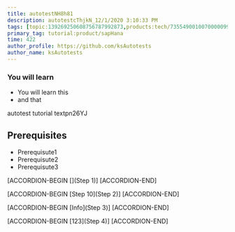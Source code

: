 ```yaml
---
title: autotestNH8h81
description: autotestcThjkN_12/1/2020 3:10:33 PM
tags: [topic:139269250608756787992873,products:tech/73554900100700000996,tutorial:experience/advanced]
primary_tag: tutorial:product/sapHana
time: 422
author_profile: https://github.com/ksAutotests
author_name: ksAutotests
---
```

### You will learn
- You will learn this
- and that

autotest tutorial textpn26YJ

## Prerequisites
- Prerequisute1
- Prerequisute2
- Prerequisute3

[ACCORDION-BEGIN [](Step 1)]
[ACCORDION-END]

[ACCORDION-BEGIN [Step 10](Step 2)]
[ACCORDION-END]

[ACCORDION-BEGIN [Info](Step 3)]
[ACCORDION-END]

[ACCORDION-BEGIN [123](Step 4)]
[ACCORDION-END]

